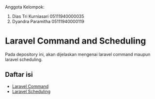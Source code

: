 Anggota Kelompok: 
1. Dias Tri Kurniasari 05111940000035
2. Dyandra Paramitha   05111940000119

# Laravel Command and Scheduling
Pada depository ini, akan dijelaskan mengenai laravel command maupun laravel scheduling. 

## Daftar isi

- [Laravel Command](laravel-command.md)
- [Laravel Scheduling](laravel-scheduling.md)
